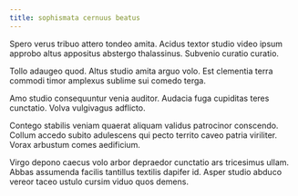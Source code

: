 ```yaml
---
title: sophismata cernuus beatus
---
```


Spero verus tribuo attero tondeo amita. Acidus textor studio video ipsum approbo altus appositus abstergo thalassinus. Subvenio curatio curatio.

Tollo adaugeo quod. Altus studio amita arguo volo. Est clementia terra commodi timor amplexus sublime sui comedo terga.

Amo studio consequuntur venia auditor. Audacia fuga cupiditas teres cunctatio. Volva vulgivagus adflicto.

Contego stabilis veniam quaerat aliquam validus patrocinor conscendo. Collum accedo subito adulescens qui pecto territo caveo patria viriliter. Vorax arbustum comes aedificium.

Virgo depono caecus volo arbor depraedor cunctatio ars tricesimus ullam. Abbas assumenda facilis tantillus textilis dapifer id. Asper studio abduco vereor taceo ustulo cursim viduo quos demens.